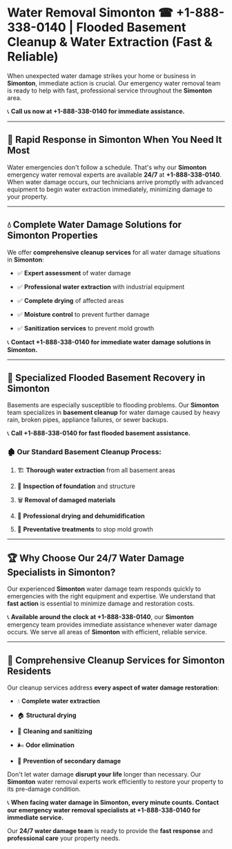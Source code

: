 # Water Removal Simonton ☎ +1-888-338-0140 | Flooded Basement Cleanup & Water Extraction (Fast & Reliable)

When unexpected water damage strikes your home or business in **Simonton**, immediate action is crucial. Our emergency water removal team is ready to help with fast, professional service throughout the **Simonton** area. 

📞 **Call us now at +1-888-338-0140 for immediate assistance.**
---
## 🚀 Rapid Response in Simonton When You Need It Most
Water emergencies don't follow a schedule. That's why our **Simonton** emergency water removal experts are available **24/7** at **+1-888-338-0140**. When water damage occurs, our technicians arrive promptly with advanced equipment to begin water extraction immediately, minimizing damage to your property.
---
## 💧 Complete Water Damage Solutions for Simonton Properties
We offer **comprehensive cleanup services** for all water damage situations in **Simonton**:
- ✅ **Expert assessment** of water damage  
- ✅ **Professional water extraction** with industrial equipment  
- ✅ **Complete drying** of affected areas  
- ✅ **Moisture control** to prevent further damage  
- ✅ **Sanitization services** to prevent mold growth  
📞 **Contact +1-888-338-0140 for immediate water damage solutions in Simonton.**
---
## 🌊 Specialized Flooded Basement Recovery in Simonton
Basements are especially susceptible to flooding problems. Our **Simonton** team specializes in **basement cleanup** for water damage caused by heavy rain, broken pipes, appliance failures, or sewer backups. 
📞 **Call +1-888-338-0140 for fast flooded basement assistance.**
### 🏚️ Our Standard Basement Cleanup Process:
1. 🏗️ **Thorough water extraction** from all basement areas  
2. 🔎 **Inspection of foundation** and structure  
3. 🗑️ **Removal of damaged materials**  
4. 💨 **Professional drying and dehumidification**  
5. 🚫 **Preventative treatments** to stop mold growth  
---
## 🏆 Why Choose Our 24/7 Water Damage Specialists in Simonton?
Our experienced **Simonton** water damage team responds quickly to emergencies with the right equipment and expertise. We understand that **fast action** is essential to minimize damage and restoration costs.
📞 **Available around the clock at +1-888-338-0140**, our **Simonton** emergency team provides immediate assistance whenever water damage occurs. We serve all areas of **Simonton** with efficient, reliable service.
---
## 🧹 Comprehensive Cleanup Services for Simonton Residents
Our cleanup services address **every aspect of water damage restoration**:
- 💧 **Complete water extraction**  
- 🏠 **Structural drying**  
- 🧼 **Cleaning and sanitizing**  
- 🌬️ **Odor elimination**  
- 🚫 **Prevention of secondary damage**  
Don't let water damage **disrupt your life** longer than necessary. Our **Simonton** water removal experts work efficiently to restore your property to its pre-damage condition.
📞 **When facing water damage in Simonton, every minute counts. Contact our emergency water removal specialists at +1-888-338-0140 for immediate service.**
Our **24/7 water damage team** is ready to provide the **fast response** and **professional care** your property needs.
